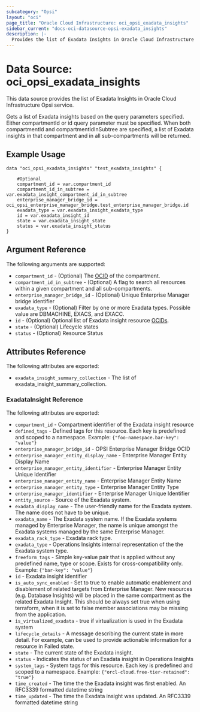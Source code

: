 ```yaml
---
subcategory: "Opsi"
layout: "oci"
page_title: "Oracle Cloud Infrastructure: oci_opsi_exadata_insights"
sidebar_current: "docs-oci-datasource-opsi-exadata_insights"
description: |-
  Provides the list of Exadata Insights in Oracle Cloud Infrastructure Opsi service
---
```


# Data Source: oci_opsi_exadata_insights
This data source provides the list of Exadata Insights in Oracle Cloud Infrastructure Opsi service.

Gets a list of Exadata insights based on the query parameters specified. Either compartmentId or id query parameter must be specified.
When both compartmentId and compartmentIdInSubtree are specified, a list of Exadata insights in that compartment and in all sub-compartments will be returned.


## Example Usage

```hcl
data "oci_opsi_exadata_insights" "test_exadata_insights" {

	#Optional
	compartment_id = var.compartment_id
	compartment_id_in_subtree = var.exadata_insight_compartment_id_in_subtree
	enterprise_manager_bridge_id = oci_opsi_enterprise_manager_bridge.test_enterprise_manager_bridge.id
	exadata_type = var.exadata_insight_exadata_type
	id = var.exadata_insight_id
	state = var.exadata_insight_state
	status = var.exadata_insight_status
}
```

## Argument Reference

The following arguments are supported:

* `compartment_id` - (Optional) The [OCID](https://docs.cloud.oracle.com/iaas/Content/General/Concepts/identifiers.htm) of the compartment.
* `compartment_id_in_subtree` - (Optional) A flag to search all resources within a given compartment and all sub-compartments. 
* `enterprise_manager_bridge_id` - (Optional) Unique Enterprise Manager bridge identifier
* `exadata_type` - (Optional) Filter by one or more Exadata types. Possible value are DBMACHINE, EXACS, and EXACC. 
* `id` - (Optional) Optional list of Exadata insight resource [OCIDs](https://docs.cloud.oracle.com/iaas/Content/General/Concepts/identifiers.htm). 
* `state` - (Optional) Lifecycle states
* `status` - (Optional) Resource Status


## Attributes Reference

The following attributes are exported:

* `exadata_insight_summary_collection` - The list of exadata_insight_summary_collection.

### ExadataInsight Reference

The following attributes are exported:

* `compartment_id` - Compartment identifier of the Exadata insight resource
* `defined_tags` - Defined tags for this resource. Each key is predefined and scoped to a namespace. Example: `{"foo-namespace.bar-key": "value"}` 
* `enterprise_manager_bridge_id` - OPSI Enterprise Manager Bridge OCID
* `enterprise_manager_entity_display_name` - Enterprise Manager Entity Display Name
* `enterprise_manager_entity_identifier` - Enterprise Manager Entity Unique Identifier
* `enterprise_manager_entity_name` - Enterprise Manager Entity Name
* `enterprise_manager_entity_type` - Enterprise Manager Entity Type
* `enterprise_manager_identifier` - Enterprise Manager Unique Identifier
* `entity_source` - Source of the Exadata system.
* `exadata_display_name` - The user-friendly name for the Exadata system. The name does not have to be unique.
* `exadata_name` - The Exadata system name. If the Exadata systems managed by Enterprise Manager, the name is unique amongst the Exadata systems managed by the same Enterprise Manager.
* `exadata_rack_type` - Exadata rack type.
* `exadata_type` - Operations Insights internal representation of the the Exadata system type.
* `freeform_tags` - Simple key-value pair that is applied without any predefined name, type or scope. Exists for cross-compatibility only. Example: `{"bar-key": "value"}` 
* `id` - Exadata insight identifier
* `is_auto_sync_enabled` - Set to true to enable automatic enablement and disablement of related targets from Enterprise Manager. New resources (e.g. Database Insights) will be placed in the same compartment as the related Exadata Insight. This should be always set true when using terraform, when it is set to false member associations may be missing from the application.
* `is_virtualized_exadata` - true if virtualization is used in the Exadata system
* `lifecycle_details` - A message describing the current state in more detail. For example, can be used to provide actionable information for a resource in Failed state.
* `state` - The current state of the Exadata insight.
* `status` - Indicates the status of an Exadata insight in Operations Insights
* `system_tags` - System tags for this resource. Each key is predefined and scoped to a namespace. Example: `{"orcl-cloud.free-tier-retained": "true"}` 
* `time_created` - The time the the Exadata insight was first enabled. An RFC3339 formatted datetime string
* `time_updated` - The time the Exadata insight was updated. An RFC3339 formatted datetime string

